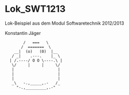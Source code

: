 Lok_SWT1213
===========

Lok-Beispiel aus dem Modul Softwaretechnik 2012/2013

Konstantin Jäger


            /   ===   \
           /  =======  \
        __|  (o)   (0)  |__      
       / _|    .---.    |_ \         
      | /.----/ O O \----.\ |       
       \/     |     |     \/        
       |                   |            
       |                   |           
       |                   |          
       _\   -.,_____,.-   /_         
         "-.,_________,.-" 

